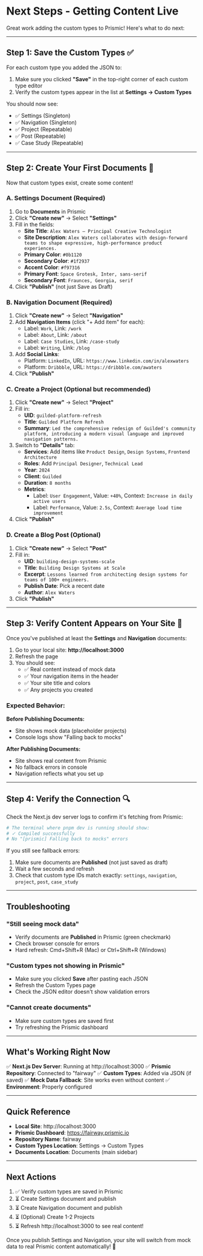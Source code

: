 # Next Steps - Getting Content Live

Great work adding the custom types to Prismic! Here's what to do next:

---

## Step 1: Save the Custom Types ✅

For each custom type you added the JSON to:

1. Make sure you clicked **"Save"** in the top-right corner of each custom type editor
2. Verify the custom types appear in the list at **Settings → Custom Types**

You should now see:

- ✅ Settings (Singleton)
- ✅ Navigation (Singleton)
- ✅ Project (Repeatable)
- ✅ Post (Repeatable)
- ✅ Case Study (Repeatable)

---

## Step 2: Create Your First Documents 📝

Now that custom types exist, create some content!

### A. Settings Document (Required)

1. Go to **Documents** in Prismic
2. Click **"Create new"** → Select **"Settings"**
3. Fill in the fields:
   - **Site Title**: `Alex Waters — Principal Creative Technologist`
   - **Site Description**: `Alex Waters collaborates with design-forward teams to shape expressive, high-performance product experiences.`
   - **Primary Color**: `#0b1120`
   - **Secondary Color**: `#1f2937`
   - **Accent Color**: `#f97316`
   - **Primary Font**: `Space Grotesk, Inter, sans-serif`
   - **Secondary Font**: `Fraunces, Georgia, serif`
4. Click **"Publish"** (not just Save as Draft)

### B. Navigation Document (Required)

1. Click **"Create new"** → Select **"Navigation"**
2. Add **Navigation Items** (click "+ Add item" for each):
   - Label: `Work`, Link: `/work`
   - Label: `About`, Link: `/about`
   - Label: `Case Studies`, Link: `/case-study`
   - Label: `Writing`, Link: `/blog`
3. Add **Social Links**:
   - Platform: `LinkedIn`, URL: `https://www.linkedin.com/in/alexwaters`
   - Platform: `Dribbble`, URL: `https://dribbble.com/awaters`
4. Click **"Publish"**

### C. Create a Project (Optional but recommended)

1. Click **"Create new"** → Select **"Project"**
2. Fill in:
   - **UID**: `guilded-platform-refresh`
   - **Title**: `Guilded Platform Refresh`
   - **Summary**: `Led the comprehensive redesign of Guilded's community platform, introducing a modern visual language and improved navigation patterns.`
3. Switch to **"Details"** tab:
   - **Services**: Add items like `Product Design`, `Design Systems`, `Frontend Architecture`
   - **Roles**: Add `Principal Designer`, `Technical Lead`
   - **Year**: `2024`
   - **Client**: `Guilded`
   - **Duration**: `8 months`
   - **Metrics**:
     - Label: `User Engagement`, Value: `+40%`, Context: `Increase in daily active users`
     - Label: `Performance`, Value: `2.5s`, Context: `Average load time improvement`
4. Click **"Publish"**

### D. Create a Blog Post (Optional)

1. Click **"Create new"** → Select **"Post"**
2. Fill in:
   - **UID**: `building-design-systems-scale`
   - **Title**: `Building Design Systems at Scale`
   - **Excerpt**: `Lessons learned from architecting design systems for teams of 100+ engineers.`
   - **Publish Date**: Pick a recent date
   - **Author**: `Alex Waters`
3. Click **"Publish"**

---

## Step 3: Verify Content Appears on Your Site 🎉

Once you've published at least the **Settings** and **Navigation** documents:

1. Go to your local site: **http://localhost:3000**
2. Refresh the page
3. You should see:
   - ✅ Real content instead of mock data
   - ✅ Your navigation items in the header
   - ✅ Your site title and colors
   - ✅ Any projects you created

### Expected Behavior:

**Before Publishing Documents:**

- Site shows mock data (placeholder projects)
- Console logs show "Falling back to mocks"

**After Publishing Documents:**

- Site shows real content from Prismic
- No fallback errors in console
- Navigation reflects what you set up

---

## Step 4: Verify the Connection 🔍

Check the Next.js dev server logs to confirm it's fetching from Prismic:

```bash
# The terminal where pnpm dev is running should show:
# ✓ Compiled successfully
# No "[prismic] Falling back to mocks" errors
```

If you still see fallback errors:

1. Make sure documents are **Published** (not just saved as draft)
2. Wait a few seconds and refresh
3. Check that custom type IDs match exactly: `settings`, `navigation`, `project`, `post`, `case_study`

---

## Troubleshooting

### "Still seeing mock data"

- Verify documents are **Published** in Prismic (green checkmark)
- Check browser console for errors
- Hard refresh: Cmd+Shift+R (Mac) or Ctrl+Shift+R (Windows)

### "Custom types not showing in Prismic"

- Make sure you clicked **Save** after pasting each JSON
- Refresh the Custom Types page
- Check the JSON editor doesn't show validation errors

### "Cannot create documents"

- Make sure custom types are saved first
- Try refreshing the Prismic dashboard

---

## What's Working Right Now

✅ **Next.js Dev Server**: Running at http://localhost:3000
✅ **Prismic Repository**: Connected to "fairway"
✅ **Custom Types**: Added via JSON (if saved)
✅ **Mock Data Fallback**: Site works even without content
✅ **Environment**: Properly configured

---

## Quick Reference

- **Local Site**: http://localhost:3000
- **Prismic Dashboard**: https://fairway.prismic.io
- **Repository Name**: fairway
- **Custom Types Location**: Settings → Custom Types
- **Documents Location**: Documents (main sidebar)

---

## Next Actions

1. ✅ Verify custom types are saved in Prismic
2. ⏳ Create Settings document and publish
3. ⏳ Create Navigation document and publish
4. ⏳ (Optional) Create 1-2 Projects
5. ⏳ Refresh http://localhost:3000 to see real content!

Once you publish Settings and Navigation, your site will switch from mock data to real Prismic content automatically! 🚀
